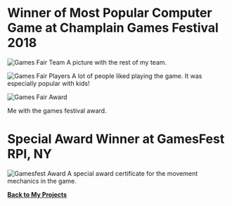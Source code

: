 # **Winner of Most Popular Computer Game at Champlain Games Festival 2018**


![Games Fair Team](https://nicholasrobbins.github.io/images/port_fair.jpg)
A picture with the rest of my team.

![Games Fair Players](https://nicholasrobbins.github.io/images/port_players.jpg)
A lot of people liked playing the game.  It was especially popular with kids!

![Games Fair Award](https://nicholasrobbins.github.io/images/port_Trophy.jpg)

Me with the games festival award.

# **Special Award Winner at GamesFest RPI, NY**
![Gamesfest Award](https://nicholasrobbins.github.io/images/port_Gamesfest.jpg)
A special award certificate for the movement mechanics in the game.




**[Back to My Projects](https://telden.github.io)**
